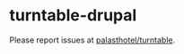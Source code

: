 # turntable-drupal

Please report issues at
[palasthotel/turntable](https://github.com/palasthotel/turntable).
